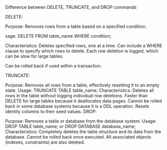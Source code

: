 Difference between DELETE, TRUNCATE, and DROP commands

DELETE:

Purpose: 
Removes rows from a table based on a specified condition.

sage: DELETE FROM table_name WHERE condition;

Characteristics:
Deletes specified rows, one at a time.
Can include a WHERE clause to specify which rows to delete.
Each row deletion is logged, which can be slow for large tables.

Can be rolled back if used within a transaction.

TRUNCATE:

Purpose: Removes all rows from a table, effectively resetting it to an empty state.
Usage: TRUNCATE TABLE table_name;
Characteristics:
Deletes all rows in the table without logging individual row deletions.
Faster than DELETE for large tables because it deallocates data pages.
Cannot be rolled back in some database systems because it is a DDL operation.
Resets identity columns to their seed values.
DROP:

Purpose: Removes a table or database from the database system.
Usage: DROP TABLE table_name; or DROP DATABASE database_name;
Characteristics:
Completely deletes the table structure and its data from the database.
Cannot be rolled back once executed.
All associated objects (indexes, constraints) are also deleted.
